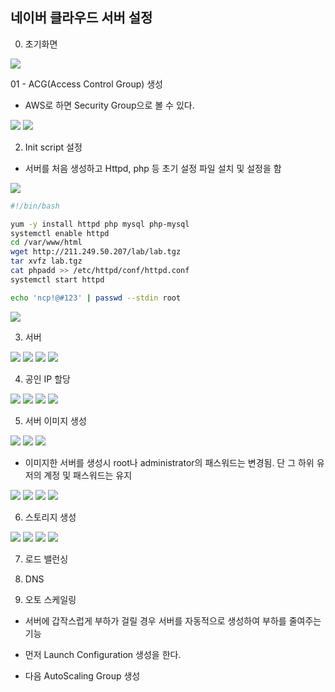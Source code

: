 ## 네이버 클라우드 서버 설정

0. 초기화면

<img src="img/00.PNG">

01 - ACG(Access Control Group) 생성
  - AWS로 하면 Security Group으로 볼 수 있다.
<img src="img/01.PNG">

<img src="img/01-2.PNG">

02. Init script 설정
  - 서버를 처음 생성하고 Httpd, php 등 초기 설정 파일 설치 및 설정을 함
<img src="img/02.PNG">

~~~bash
#!/bin/bash

yum -y install httpd php mysql php-mysql
systemctl enable httpd
cd /var/www/html
wget http://211.249.50.207/lab/lab.tgz
tar xvfz lab.tgz
cat phpadd >> /etc/httpd/conf/httpd.conf
systemctl start httpd

echo 'ncp!@#123' | passwd --stdin root
~~~

<img src="img/02-2.PNG">

03. 서버 

<img src="img/03.PNG">

<img src="img/03-1.PNG">

<img src="img/03-2.PNG">

<img src="img/03-3.PNG">

04. 공인 IP 할당

<img src="img/04.PNG">

<img src="img/04-1.PNG">

<img src="img/04-2.PNG">

<img src="img/04-3.PNG">

05. 서버 이미지 생성

<img src="img/05.PNG">

<img src="img/05-1.PNG">

<img src="img/05-2.PNG">

  - 이미지한 서버를 생성시 root나 administrator의 패스워드는 변경됨. 단 그 하위 유저의 계정 및 패스워드는 유지
<img src="img/05-3.PNG">

<img src="img/05-4.PNG">

<img src="img/05-5.PNG">

<img src="img/05-6.PNG">


06. 스토리지 생성

<img src="img/06.PNG">

<img src="img/06-1.PNG">

<img src="img/06-2.PNG">

<img src="img/06-3.PNG">


07. 로드 밸런싱

08. DNS

09. 오토 스케일링

- 서버에 갑작스럽게 부하가 걸릴 경우 서버를 자동적으로 생성하여 부하를 줄여주는 기능

- 먼저 Launch Configuration 생성을 한다.

- 다음 AutoScaling Group 생성
